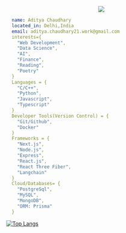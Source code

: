 <p align="center">
  <img src="https://capsule-render.vercel.app/api?type=slice&color=auto&height=150&section=header&text=Hey%20There!&fontSize=70" />
</p>

<!--
**Katsuya21/Katsuya21** is a ✨ _special_ ✨ repository because its `README.md` (this file) appears on your GitHub profile.

![Katsuya's GitHub stats](https://github-readme-stats.vercel.app/api?username=Katsuya21&show_icons=true&theme=radical)
Here are some ideas to get you started:

- 🔭 I’m currently working on ...
- 🌱 I’m currently learning ...
- 👯 I’m looking to collaborate on ...
- 🤔 I’m looking for help with ...
- 💬 Ask me about ...
- 📫 How to reach me: ...
- 😄 Pronouns: ...
- ⚡ Fun fact: ...
-->

```yaml
  name: Aditya Chaudhary
  located_in: Delhi,India
  email: aditya.chaudhary21.work@gmail.com
  interests={
    "Web Development",
    "Data Science",
    "AI",
    "Finance",
    "Reading",
    "Poetry"
  }
  Languages = {
    "C/C++",
    "Python",
    "Javascript",
    "Typescript"
  }
  Developer Tools(Version Control) = {
    "Git/Github",
    "Docker"
  }
  Frameworks = {
    "Next.js",
    "Node.js",
    "Express",
    "React.js",
    "React Three Fiber",
    "Langchain"
  }
  Cloud/Databases= {
    "PostgreSql",
    "MySQL",
    "MongoDB",
    "ORM: Prisma"
  }
```

[![Top Langs](https://github-readme-stats.vercel.app/api/top-langs/?username=Katsuya21&layout=donut-vertical)](https://github.com/anuraghazra/github-readme-stats)



